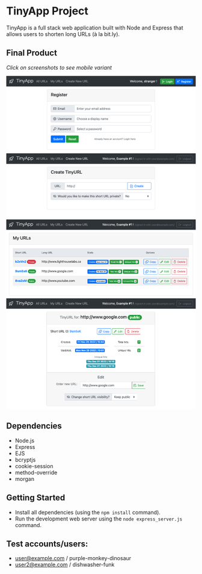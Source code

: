 # TinyApp Project

TinyApp is a full stack web application built with Node and Express that allows users to shorten long URLs (à la bit.ly).

## Final Product

*Click on screenshots to see mobile variant*

[!["Register"](./screenshots/register.png)](./screenshots/mobile_register.png)
[!["Create new"](./screenshots/create_new.png)](./screenshots/mobile_create_new.png)
[!["My URLs"](./screenshots/my_urls.png)](./screenshots/mobile_my_urls.png)
[!["Url Info"](./screenshots/url_info.png)](./screenshots/mobile_url_info.png)

## Dependencies

- Node.js
- Express
- EJS
- bcryptjs
- cookie-session
- method-override
- morgan

## Getting Started

- Install all dependencies (using the `npm install` command).
- Run the development web server using the `node express_server.js` command.

## Test accounts/users:

- user@example.com / purple-monkey-dinosaur
- user2@example.com / dishwasher-funk

